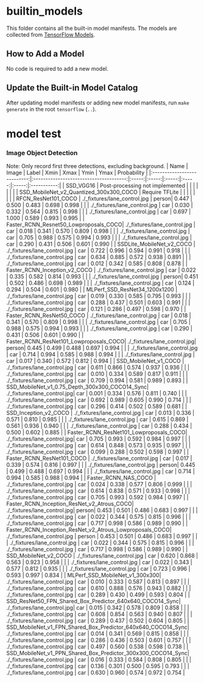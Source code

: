 # builtin_models

This folder contains all the built-in model manifests.
The models are collected from [TensorFlow Models](https://github.com/tensorflow/models).

## How to Add a Model

No code is required to add a new model.

## Update the Built-in Model Catalog

After updating model manifests or adding new model manifests, run `make generate` in the root `tensorflow` (`..`).

# model test

### Image Object Detection

Note: Only record first three detections, excluding background.
| Name                        | Image                                  | Label | Xmin  | Xmax  | Ymin  | Ymax  | Probability |
|:---------------------------:|:--------------------------------------:|:-----:|:-----:|:-----:|:-----:|:-----:|:-----------:|
| SSD_VGG16                   | Post-processing not implemented        |       |       |       |       |       |             |
| SSD_MobileNet_v2_Quantized_300x300_COCO     | Require TFLite         |       |       |       |       |       |             |
| RFCN_ResNet101_COCO         | ./_fixtures/lane_control.jpg           | person| 0.447 | 0.500 | 0.483 | 0.698 | 0.998       |
|                             | ./_fixtures/lane_control.jpg           | car   | 0.030 | 0.332 | 0.564 | 0.815 | 0.998       |
|                             | ./_fixtures/lane_control.jpg           | car   | 0.697 | 1.000 | 0.589 | 0.993 | 0.995       |
| Faster_RCNN_Resnet50_Lowproposals_COCO| ./_fixtures/lane_control.jpg | car   | 0.018 | 0.341 | 0.570 | 0.809 | 0.998       |
|                             | ./_fixtures/lane_control.jpg           | car   | 0.705 | 0.988 | 0.575 | 0.994 | 0.993       |
|                             | ./_fixtures/lane_control.jpg           | car   | 0.290 | 0.431 | 0.506 | 0.601 | 0.990       |
| SSDLite_MobileNet_v2_COCO   | ./_fixtures/lane_control.jpg           | car   | 0.722 | 0.996 | 0.594 | 0.991 | 0.918       |
|                             | ./_fixtures/lane_control.jpg           | car   | 0.634 | 0.885 | 0.572 | 0.938 | 0.891       |
|                             | ./_fixtures/lane_control.jpg           | car   | 0.012 | 0.342 | 0.585 | 0.808 | 0.878       |
| Faster_RCNN_Inception_v2_COCO | ./_fixtures/lane_control.jpg         | car   | 0.022 | 0.335 | 0.582 | 0.814 | 0.993       |
|                             | ./_fixtures/lane_control.jpg           | person| 0.451 | 0.502 | 0.486 | 0.698 | 0.989       |
|                             | ./_fixtures/lane_control.jpg           | car   | 0.124 | 0.294 | 0.504 | 0.601 | 0.980       |
| MLPerf_SSD_ResNet34_1200x1200 | ./_fixtures/lane_control.jpg         | car   | 0.019 | 0.330 | 0.585 | 0.795 | 0.993       |
|                             | ./_fixtures/lane_control.jpg           | car   | 0.288 | 0.437 | 0.501 | 0.603 | 0.991       |
|                             | ./_fixtures/lane_control.jpg           | car   | 0.121 | 0.286 | 0.497 | 0.598 | 0.970       |
| Faster_RCNN_ResNet50_COCO   | ./_fixtures/lane_control.jpg           | car   | 0.018 | 0.341 | 0.570 | 0.809 | 0.998       |
|                             | ./_fixtures/lane_control.jpg           | car   | 0.705 | 0.988 | 0.575 | 0.994 | 0.993       |
|                             | ./_fixtures/lane_control.jpg           | car   | 0.290 | 0.431 | 0.506 | 0.601 | 0.990       |
| Faster_RCNN_ResNet101_Lowproposals_COCO| ./_fixtures/lane_control.jpg| person| 0.445 | 0.499 | 0.488 | 0.697 | 0.994       |
|                             | ./_fixtures/lane_control.jpg           | car   | 0.714 | 0.994 | 0.585 | 0.988 | 0.994       |
|                             | ./_fixtures/lane_control.jpg           | car   | 0.017 | 0.340 | 0.572 | 0.812 | 0.994       |
| SSD_MobileNet_v1_COCO       | ./_fixtures/lane_control.jpg           | car   | 0.611 | 0.866 | 0.574 | 0.937 | 0.936       |
|                             | ./_fixtures/lane_control.jpg           | car   | 0.010 | 0.334 | 0.589 | 0.817 | 0.911       |
|                             | ./_fixtures/lane_control.jpg           | car   | 0.709 | 0.994 | 0.581 | 0.989 | 0.893       |
| SSD_MobileNet_v1_0.75_Depth_300x300_COCO14_Sync| ./_fixtures/lane_control.jpg| car   | 0.001 | 0.334 | 0.576 | 0.811 | 0.740       |
|                             | ./_fixtures/lane_control.jpg           | car   | 0.692 | 0.989 | 0.605 | 0.990 | 0.714       |
|                             | ./_fixtures/lane_control.jpg           | car   | 0.296 | 0.414 | 0.502 | 0.589 | 0.681       |
| SSD_Inception_v2_COCO       | ./_fixtures/lane_control.jpg           | car   | 0.013 | 0.336 | 0.571 | 0.810 | 0.985       |
|                             | ./_fixtures/lane_control.jpg           | car   | 0.615 | 0.869 | 0.561 | 0.936 | 0.940       |
|                             | ./_fixtures/lane_control.jpg           | car   | 0.288 | 0.434 | 0.500 | 0.602 | 0.885       |
| Faster_RCNN_ResNet101_Lowproposals_COCO| ./_fixtures/lane_control.jpg| car   | 0.705 | 0.993 | 0.592 | 0.984 | 0.997       |
|                             | ./_fixtures/lane_control.jpg           | car   | 0.614 | 0.848 | 0.573 | 0.935 | 0.997       |
|                             | ./_fixtures/lane_control.jpg           | car   | 0.099 | 0.288 | 0.502 | 0.598 | 0.997       |
| Faster_RCNN_ResNet101_COCO  | ./_fixtures/lane_control.jpg           | car   | 0.017 | 0.339 | 0.574 | 0.816 | 0.997       |
|                             | ./_fixtures/lane_control.jpg           | person| 0.445 | 0.499 | 0.488 | 0.697 | 0.994       |
|                             | ./_fixtures/lane_control.jpg           | car   | 0.714 | 0.994 | 0.585 | 0.988 | 0.994       |
| Faster_RCNN_NAS_COCO        | ./_fixtures/lane_control.jpg           | car   | 0.024 | 0.338 | 0.577 | 0.806 | 0.999       |
|                             | ./_fixtures/lane_control.jpg           | car   | 0.614 | 0.838 | 0.571 | 0.933 | 0.998       |
|                             | ./_fixtures/lane_control.jpg           | car   | 0.705 | 0.993 | 0.592 | 0.984 | 0.997       |
| Faster_RCNN_Inception_ResNet_v2_Atrous_COCO| ./_fixtures/lane_control.jpg| person| 0.453 | 0.501 | 0.486 | 0.683 | 0.997       |
|                             | ./_fixtures/lane_control.jpg           | car   | 0.022 | 0.344 | 0.575 | 0.815 | 0.996       |
|                             | ./_fixtures/lane_control.jpg           | car   | 0.717 | 0.998 | 0.586 | 0.989 | 0.990       |
| Faster_RCNN_Inception_ResNet_v2_Atrous_Lowproposals_COCO| ./_fixtures/lane_control.jpg | person   | 0.453 | 0.501 | 0.486 | 0.683 | 0.997       |
|                             | ./_fixtures/lane_control.jpg           | car   | 0.022 | 0.344 | 0.575 | 0.815 | 0.996       |
|                             | ./_fixtures/lane_control.jpg           | car   | 0.717 | 0.998 | 0.586 | 0.989 | 0.990       |
| SSD_MobileNet_v2_COCO       | ./_fixtures/lane_control.jpg           | car   | 0.620 | 0.868 | 0.563 | 0.923 | 0.958       |
|                             | ./_fixtures/lane_control.jpg           | car   | 0.022 | 0.343 | 0.577 | 0.812 | 0.935       |
|                             | ./_fixtures/lane_control.jpg           | car   | 0.723 | 0.996 | 0.593 | 0.997 | 0.834       |
| MLPerf_SSD_MobileNet_v1_300x300| ./_fixtures/lane_control.jpg        | car   | 0.010 | 0.333 | 0.587 | 0.813 | 0.897       |
|                             | ./_fixtures/lane_control.jpg           | car   | 0.610 | 0.888 | 0.576 | 0.943 | 0.882       |
|                             | ./_fixtures/lane_control.jpg           | car   | 0.289 | 0.430 | 0.499 | 0.593 | 0.804       |
| SSD_ResNet50_FPN_Shared_Box_Predictor_640x640_COCO14_Sync| ./_fixtures/lane_control.jpg| car   | 0.015 | 0.342 | 0.578 | 0.809 | 0.858       |
|                             | ./_fixtures/lane_control.jpg           | car   | 0.608 | 0.854 | 0.563 | 0.940 | 0.807       |
|                             | ./_fixtures/lane_control.jpg           | car   | 0.289 | 0.437 | 0.502 | 0.604 | 0.805       |
| SSD_MobileNet_v1_FPN_Shared_Box_Predictor_640x640_COCO14_Sync| ./_fixtures/lane_control.jpg           | car   | 0.014 | 0.341 | 0.569 | 0.815 | 0.858       |
|                             | ./_fixtures/lane_control.jpg           | car   | 0.286 | 0.436 | 0.503 | 0.601 | 0.757       |
|                             | ./_fixtures/lane_control.jpg           | car   | 0.497 | 0.560 | 0.538 | 0.598 | 0.738       |
| SSD_MobileNet_v1_PPN_Shared_Box_Predictor_300x300_COCO14_Sync| ./_fixtures/lane_control.jpg  | car   | 0.016 | 0.333 | 0.584 | 0.808 | 0.805       |
|                             | ./_fixtures/lane_control.jpg           | car   | 0.136 | 0.301 | 0.500 | 0.595 | 0.793       |
|                             | ./_fixtures/lane_control.jpg           | car   | 0.630 | 0.960 | 0.574 | 0.972 | 0.754       |
